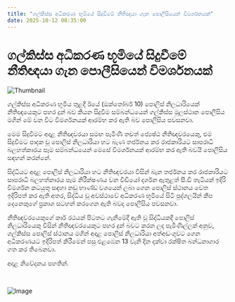 ```yaml
---
title: "ගල්කිස්ස අධිකරණ භූමියේ සිදුවීමේ නීතිඥයා ගැන පොලීසියෙන් විමර්ශනයක්"
date: 2025-10-12 08:35:00
---
```


# ගල්කිස්ස අධිකරණ භූමියේ සිදුවීමේ නීතිඥයා ගැන පොලීසියෙන් විමර්ශනයක්

![Thumbnail](https://helakuru.sgp1.cdn.digitaloceanspaces.com/esana/images/lib/gunarathne-wanninayeke-jk.jpg)

ගල්කිස්ස අධිකරණ භූමිය තුළදී ඊයේ (ඔක්තෝබර් 10) පොලිස් නිලධාරියෙක් නීතිඥයෙකුට පහර දුන් බව කියන සිදුවීම සම්බන්ධයෙන් ගල්කිස්ස මූලස්ථාන පොලීසිය මගින් මේ වන විට විමර්ශනයක් ආරම්භ කර ඇති බව පොලීසිය පවසනවා.

මෙම සිදුවීමට අදාළ නීතිඥවරයා සමඟ පැමිණි තවත් ජ්‍යෙෂ්ඨ නීතිඥවරයෙකු, එම සිදුවීමට පාදක වූ පොලිස් නිලධාරියා හට බැණ තර්ජනය කර රාජකාරියට සාපරාධී බලහත්කාරය පෑම සම්බන්ධයෙන් මෙසේ විමර්ශනයක් ආරම්භ කර ඇති බවයි පොලීසිය සඳහන් කරන්නේ.

සිද්ධියට අදාළ පොලිස් නිලධාරියා හට නීතිඥවරයා විසින් බැන තර්ජනය කර රාජකාරියට සාපරාධී බලහත්කාරය පෑම නිරීක්ෂණය වන වීඩියෝ දර්ශන ඇතුළත් සී.ඩී තැටියක් ඉදිරි විමර්ශන කටයුතු සඳහා නඩු භාණ්ඩ වශයෙන් ලබා ගෙන පොලිස් ස්ථානය වෙත ඉදිරිපත් කර ඇති අතර, සිද්ධිය වූ අවස්ථාවේ අධිකරණ භූමියේ සිටි පුද්ගලයින් කීප දෙනෙකුගේ ප්‍රකාශ සටහන් කරගෙන ඇති බවද පොලීසිය පවසනවා.

නීතිඥවරයෙකුගේ කාර් රථයක් පිටතට ගැනීමේදී ඇති වූ සිද්ධියකදී පොලිස් නිලධාරියෙකු විසින් නීතිඥවරයෙකුට පහර දුන් බවට කරන ලද පැමිණිල්ලක් අනුව, ගල්කිස්ස පොලිස් ස්ථානය මගින් අදාළ පොලිස් නිලධාරියා අත්අඩංගුවට ගෙන අධිකරණයට ඉදිරිපත් කිරීමෙන් පසු එළඹෙන 13 වැනි දින දක්වා රක්ෂිත බන්ධනාගාර ගත කර තිබෙනවා.

අදාළ නිවේදනය පහතින්.

 

![Image](https://helakuru.sgp1.cdn.digitaloceanspaces.com/esana/images/68eafcedb0da9pdf_page_0.jpeg)


